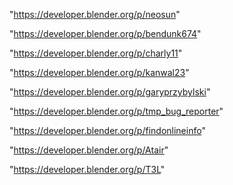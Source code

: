 "https://developer.blender.org/p/neosun"

"https://developer.blender.org/p/bendunk674"

"https://developer.blender.org/p/charly11"

"https://developer.blender.org/p/kanwal23"

"https://developer.blender.org/p/garyprzybylski"

"https://developer.blender.org/p/tmp_bug_reporter"

"https://developer.blender.org/p/findonlineinfo"

"https://developer.blender.org/p/Atair"

"https://developer.blender.org/p/T3L"

